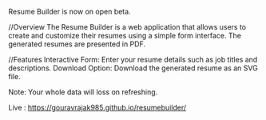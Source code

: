 
Resume Builder is now on open beta.

//Overview
The Resume Builder is a web application that allows users to create and customize their resumes using a simple form interface. 
The generated resumes are presented in PDF.

//Features
Interactive Form: Enter your resume details such as job titles and descriptions.
Download Option: Download the generated resume as an SVG file.

Note: Your whole data will loss on refreshing.

Live : https://gouravrajak985.github.io/resumebuilder/
